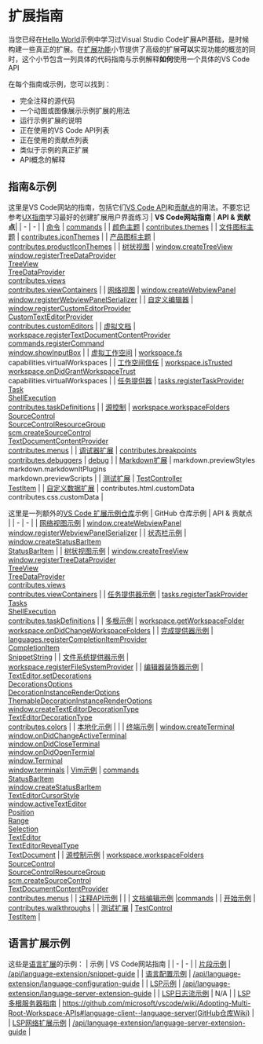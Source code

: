 # 扩展指南
当您已经在[Hello World](/2.%20%E5%BC%80%E5%A7%8B/1.%20%E6%82%A8%E7%9A%84%E7%AC%AC%E4%B8%80%E4%B8%AA%E6%89%A9%E5%B1%95.md)示例中学习过Visual Studio Code扩展API基础，是时候构建一些真正的扩展。在[扩展功能](/3.%20%E6%89%A9%E5%B1%95%E5%8A%9F%E8%83%BD/1.%20%E6%A6%82%E8%A7%88.md)小节提供了高级的扩展**可以**实现功能的概览的同时，这个小节包含一列具体的代码指南与示例解释**如何**使用一个具体的VS Code API

在每个指南或示例，您可以找到：
- 完全注释的源代码
- 一个动图或图像展示示例扩展的用法
- 运行示例扩展的说明
- 正在使用的VS Code API列表
- 正在使用的贡献点列表
- 类似于示例的真正扩展
- API概念的解释
## 指南&示例
这里是VS Code网站的指南，包括它们[VS Code API](/9.%20%E6%9F%A5%E9%98%85/1.%20VS%20Code%20API.md)和[贡献点](/9.%20%E6%9F%A5%E9%98%85/1.%20VS%20Code%20API.md)的用法。不要忘记参考[UX指南](/5.%20UX%20%E6%8C%87%E5%8D%97/1.%20%E6%A6%82%E8%A7%88.md)学习最好的创建扩展用户界面练习
| **VS Code网站指南** | **API & 贡献点**|
| - | - |
| [命令](2.%20%E5%91%BD%E4%BB%A4.md) | [commands](/9.%20%E6%9F%A5%E9%98%85/1.%20VS%20Code%20API.md#commands) |
| [颜色主题](3.%20%E9%A2%9C%E8%89%B2%E4%B8%BB%E9%A2%98.md) | [contributes.themes](/9.%20%E6%9F%A5%E9%98%85/2.%20%E8%B4%A1%E7%8C%AE%E7%82%B9.md#contributes.themes) | 
| [文件图标主题](4.%20%E6%96%87%E4%BB%B6%E5%9B%BE%E6%A0%87%E4%B8%BB%E9%A2%98.md) | [contributes.iconThemes](/9.%20%E6%9F%A5%E9%98%85/2.%20%E8%B4%A1%E7%8C%AE%E7%82%B9.md#contributes.iconThemes) |
| [产品图标主题](5.%20%E4%BA%A7%E5%93%81%E5%9B%BE%E6%A0%87%E4%B8%BB%E9%A2%98.md) | [contributes.productIconThemes](/9.%20%E6%9F%A5%E9%98%85/2.%20%E8%B4%A1%E7%8C%AE%E7%82%B9.md#contributes.productIconThemes) |
| [树状视图](6.%20%E6%A0%91%E7%8A%B6%E8%A7%86%E5%9B%BE.md) | [window.createTreeView](/9.%20%E6%9F%A5%E9%98%85/1.%20VS%20Code%20API.md#window) <br/> [window.registerTreeDataProvider](/9.%20%E6%9F%A5%E9%98%85/1.%20VS%20Code%20API.md#window) <br/> [TreeView](/9.%20%E6%9F%A5%E9%98%85/1.%20VS%20Code%20API.md#TreeView<T>)<br/> [TreeDataProvider](/9.%20%E6%9F%A5%E9%98%85/1.%20VS%20Code%20API.md#TreeDataProvider)<br/>[contributes.views](/9.%20%E6%9F%A5%E9%98%85/2.%20%E8%B4%A1%E7%8C%AE%E7%82%B9.md#contributes.views)<br/>[contributes.viewContainers](/9.%20%E6%9F%A5%E9%98%85/2.%20%E8%B4%A1%E7%8C%AE%E7%82%B9.md#contributes.viewContainers) |
| [网络视图](7.%20%E7%BD%91%E7%BB%9C%E8%A7%86%E5%9B%BE.md) | [window.createWebviewPanel](/9.%20%E6%9F%A5%E9%98%85/1.%20VS%20Code%20API.md#window) <br/> [window.registerWebviewPanelSerializer](/9.%20%E6%9F%A5%E9%98%85/1.%20VS%20Code%20API.md#window) |
| [自定义编辑器](9.%20%E8%87%AA%E5%AE%9A%E4%B9%89%E7%BC%96%E8%BE%91%E5%99%A8.md) | [window.registerCustomEditorProvider](/9.%20%E6%9F%A5%E9%98%85/1.%20VS%20Code%20API.md#window) <br/> [CustomTextEditorProvider](/9.%20%E6%9F%A5%E9%98%85/1.%20VS%20Code%20API.md#CustomTextEditorProvider) <br/> [contributes.customEditors](/9.%20%E6%9F%A5%E9%98%85/2.%20%E8%B4%A1%E7%8C%AE%E7%82%B9.md#contributes.customEditors) |
| [虚拟文档](10.%20%E8%99%9A%E6%8B%9F%E6%96%87%E6%A1%A3.md) | [workspace.registerTextDocumentContentProvider](/9.%20%E6%9F%A5%E9%98%85/1.%20VS%20Code%20API.md#workspace) <br/> [commands.registerCommand](/9.%20%E6%9F%A5%E9%98%85/1.%20VS%20Code%20API.md#commands) <br/> [window.showInputBox](/9.%20%E6%9F%A5%E9%98%85/1.%20VS%20Code%20API.md#window) |
| [虚拟工作空间](11.%20%E8%99%9A%E6%8B%9F%E5%B7%A5%E4%BD%9C%E7%A9%BA%E9%97%B4.md) | [workspace.fs](/9.%20%E6%9F%A5%E9%98%85/1.%20VS%20Code%20API.md#workspace) <br/> capabilities.virtualWorkspaces |
| [工作空间信任](13.%20%E5%B7%A5%E4%BD%9C%E7%A9%BA%E9%97%B4%E4%BF%A1%E4%BB%BB.md) | [workspace.isTrusted](/9.%20%E6%9F%A5%E9%98%85/1.%20VS%20Code%20API.md#workspace) <br/> [workspace.onDidGrantWorkspaceTrust](/9.%20%E6%9F%A5%E9%98%85/1.%20VS%20Code%20API.md#workspace) <br/> capabilities.virtualWorkspaces |
| [任务提供器](14.%20%E4%BB%BB%E5%8A%A1%E6%8F%90%E4%BE%9B%E5%99%A8.md) | [tasks.registerTaskProvider](/9.%20%E6%9F%A5%E9%98%85/1.%20VS%20Code%20API.md#tasks) <br/> [Task](/9.%20%E6%9F%A5%E9%98%85/1.%20VS%20Code%20API.md#Task) <br/> [ShellExecution](/9.%20%E6%9F%A5%E9%98%85/1.%20VS%20Code%20API.md#ShellExecution) <br/> [contributes.taskDefinitions](/9.%20%E6%9F%A5%E9%98%85/2.%20%E8%B4%A1%E7%8C%AE%E7%82%B9.md#contributes.taskDefinitions) |
| [源控制](15.%20%E6%BA%90%E6%8E%A7%E5%88%B6.md) | [workspace.workspaceFolders](/9.%20%E6%9F%A5%E9%98%85/1.%20VS%20Code%20API.md#workspace) <br/> [SourceControl](/9.%20%E6%9F%A5%E9%98%85/1.%20VS%20Code%20API.md#SourceControl) <br/> [SourceControlResourceGroup](/9.%20%E6%9F%A5%E9%98%85/1.%20VS%20Code%20API.md#SourceControlResourceGroup) <br/> [scm.createSourceControl](/9.%20%E6%9F%A5%E9%98%85/1.%20VS%20Code%20API.md#scm) <br/> [TextDocumentContentProvider](/9.%20%E6%9F%A5%E9%98%85/1.%20VS%20Code%20API.md#TextDocumentContentProvider) <br/> [contributes.menus](/9.%20%E6%9F%A5%E9%98%85/2.%20%E8%B4%A1%E7%8C%AE%E7%82%B9.md#contributes.menus) |
| [调试器扩展](16.%20%E8%B0%83%E8%AF%95%E5%99%A8%E6%89%A9%E5%B1%95.md) | [contributes.breakpoints](/9.%20%E6%9F%A5%E9%98%85/2.%20%E8%B4%A1%E7%8C%AE%E7%82%B9.md#contributes.breakpoints) <br/> [contributes.debuggers](/9.%20%E6%9F%A5%E9%98%85/2.%20%E8%B4%A1%E7%8C%AE%E7%82%B9.md#contributes.debuggers) | [debug](/9.%20%E6%9F%A5%E9%98%85/1.%20VS%20Code%20API.md#debug) |
| [Markdown扩展](17.%20Markdown%E6%89%A9%E5%B1%95.md) | markdown.previewStyles <br/> markdown.markdownItPlugins <br/> markdown.previewScripts |
| [测试扩展](18.%20%E6%B5%8B%E8%AF%95%E6%89%A9%E5%B1%95.md) | [TestController](/9.%20%E6%9F%A5%E9%98%85/1.%20VS%20Code%20API.md#TestController) <br/> [TestItem](/9.%20%E6%9F%A5%E9%98%85/1.%20VS%20Code%20API.md#TestItem) |
| [自定义数据扩展](19.%20%E8%87%AA%E5%AE%9A%E4%B9%89%E6%95%B0%E6%8D%AE%E6%89%A9%E5%B1%95.md) | contributes.html.customData <br/> contributes.css.customData |

这里是一列额外的[VS Code 扩展示例仓库](https://github.com/microsoft/vscode-extension-samples)示例
| GitHub 仓库示例 | API & 贡献点 |
| - | - |
| [网络视图示例](https://github.com/microsoft/vscode-extension-samples/tree/main/webview-sample) | [window.createWebviewPanel](/9.%20%E6%9F%A5%E9%98%85/1.%20VS%20Code%20API.md#window) <br/> [window.registerWebviewPanelSerializer](/9.%20%E6%9F%A5%E9%98%85/1.%20VS%20Code%20API.md#window) |
| [状态栏示例](https://github.com/microsoft/vscode-extension-samples/tree/main/statusbar-sample) | [window.createStatusBarItem](/9.%20%E6%9F%A5%E9%98%85/1.%20VS%20Code%20API.md#window) <br/> [StatusBarItem](/9.%20%E6%9F%A5%E9%98%85/1.%20VS%20Code%20API.md#StatusBarItem) |
| [树状视图示例](https://github.com/microsoft/vscode-extension-samples/tree/main/tree-view-sample) | [window.createTreeView](/9.%20%E6%9F%A5%E9%98%85/1.%20VS%20Code%20API.md#window) <br/> [window.registerTreeDataProvider](/9.%20%E6%9F%A5%E9%98%85/1.%20VS%20Code%20API.md#window) <br/> [TreeView](/9.%20%E6%9F%A5%E9%98%85/1.%20VS%20Code%20API.md#TreeView) <br/> [TreeDataProvider](/9.%20%E6%9F%A5%E9%98%85/1.%20VS%20Code%20API.md#TreeDataProvider) <br/> [contributes.views](/9.%20%E6%9F%A5%E9%98%85/2.%20%E8%B4%A1%E7%8C%AE%E7%82%B9.md#contributes.views) <br/> [contributes.viewContainers](/9.%20%E6%9F%A5%E9%98%85/2.%20%E8%B4%A1%E7%8C%AE%E7%82%B9.md#contributes.viewContainers) | 
| [任务提供器示例](https://github.com/microsoft/vscode-extension-samples/tree/main/task-provider-sample) | [tasks.registerTaskProvider](/9.%20%E6%9F%A5%E9%98%85/1.%20VS%20Code%20API.md#tasks) <br/> [Tasks](/9.%20%E6%9F%A5%E9%98%85/1.%20VS%20Code%20API.md#Tasks) <br/> [ShellExecution](/9.%20%E6%9F%A5%E9%98%85/1.%20VS%20Code%20API.md#ShellExecution) <br/> [contributes.taskDefinitions](/9.%20%E6%9F%A5%E9%98%85/2.%20%E8%B4%A1%E7%8C%AE%E7%82%B9.md#contributes.taskDefinitions) |
| [多根示例](https://github.com/microsoft/vscode-extension-samples/tree/main/basic-multi-root-sample) | [workspace.getWorkspaceFolder](/9.%20%E6%9F%A5%E9%98%85/1.%20VS%20Code%20API.md#workspace) <br/> [workspace.onDidChangeWorkspaceFolders](/9.%20%E6%9F%A5%E9%98%85/1.%20VS%20Code%20API.md#workspace) |
| [完成提供器示例](https://github.com/microsoft/vscode-extension-samples/tree/main/completions-sample) | [languages.registerCompletionItemProvider](/9.%20%E6%9F%A5%E9%98%85/1.%20VS%20Code%20API.md#languages) <br/> [CompletionItem](/9.%20%E6%9F%A5%E9%98%85/1.%20VS%20Code%20API.md#CompletionItem) <br/> [SnippetString](/9.%20%E6%9F%A5%E9%98%85/1.%20VS%20Code%20API.md#SnippetString) |
| [文件系统提供器示例](https://github.com/microsoft/vscode-extension-samples/tree/main/fsprovider-sample) | [workspace.registerFileSystemProvider](/9.%20%E6%9F%A5%E9%98%85/1.%20VS%20Code%20API.md#workspace) |
| [编辑器装饰器示例](https://github.com/microsoft/vscode-extension-samples/tree/main/decorator-sample) | [TextEditor.setDecorations](/9.%20%E6%9F%A5%E9%98%85/1.%20VS%20Code%20API.md#TextEditor) <br/> [DecorationsOptions](/9.%20%E6%9F%A5%E9%98%85/1.%20VS%20Code%20API.md#DecorationsOptions) <br/> [DecorationInstanceRenderOptions](/9.%20%E6%9F%A5%E9%98%85/1.%20VS%20Code%20API.md#DecorationInstanceRenderOptions) <br/> [ThemableDecorationInstanceRenderOptions](/9.%20%E6%9F%A5%E9%98%85/1.%20VS%20Code%20API.md#ThemableDecorationInstanceRenderOptions) <br/> [window.createTextEditorDecorationType](/9.%20%E6%9F%A5%E9%98%85/1.%20VS%20Code%20API.md#window) <br/> [TextEditorDecorationType](/9.%20%E6%9F%A5%E9%98%85/1.%20VS%20Code%20API.md#TextEditorDecorationType) <br/> [contributes.colors](/9.%20%E6%9F%A5%E9%98%85/2.%20%E8%B4%A1%E7%8C%AE%E7%82%B9.md#contributes.colors) |
| [本地化示例](https://github.com/microsoft/vscode-extension-samples/tree/main/l10n-sample) | |
| [终端示例](https://github.com/microsoft/vscode-extension-samples/tree/main/terminal-sample) | [window.createTerminal](/9.%20%E6%9F%A5%E9%98%85/1.%20VS%20Code%20API.md#window) <br/> [window.onDidChangeActiveTerminal](/9.%20%E6%9F%A5%E9%98%85/1.%20VS%20Code%20API.md#window) <br/> [window.onDidCloseTerminal](/9.%20%E6%9F%A5%E9%98%85/1.%20VS%20Code%20API.md#window) <br/> [window.onDidOpenTermial](/9.%20%E6%9F%A5%E9%98%85/1.%20VS%20Code%20API.md#window) <br/> [window.Terminal](/9.%20%E6%9F%A5%E9%98%85/1.%20VS%20Code%20API.md#Terminal) <br/> [window.terminals](/9.%20%E6%9F%A5%E9%98%85/1.%20VS%20Code%20API.md#window) |
[Vim示例](https://github.com/microsoft/vscode-extension-samples/tree/main/vim-sample) | [commands](/9.%20%E6%9F%A5%E9%98%85/1.%20VS%20Code%20API.md#commands) <br/> [StatusBarItem](/9.%20%E6%9F%A5%E9%98%85/1.%20VS%20Code%20API.md#StatusBarItem) <br/> [window.createStatusBarItem](/9.%20%E6%9F%A5%E9%98%85/1.%20VS%20Code%20API.md#window) <br/> [TextEditorCursorStyle](/9.%20%E6%9F%A5%E9%98%85/1.%20VS%20Code%20API.md#TextEditorCursorStyle) <br/> [window.activeTextEditor](/9.%20%E6%9F%A5%E9%98%85/1.%20VS%20Code%20API.md#window) <br/> [Position](/9.%20%E6%9F%A5%E9%98%85/1.%20VS%20Code%20API.md#Position) <br/> [Range](/9.%20%E6%9F%A5%E9%98%85/1.%20VS%20Code%20API.md#Range) <br/> [Selection](/9.%20%E6%9F%A5%E9%98%85/1.%20VS%20Code%20API.md#Selection) <br/> [TextEditor](/9.%20%E6%9F%A5%E9%98%85/1.%20VS%20Code%20API.md#TextEditor) <br/> [TextEditorRevealType](/9.%20%E6%9F%A5%E9%98%85/1.%20VS%20Code%20API.md#TextEditorRevealType) <br/> [TextDocument](/9.%20%E6%9F%A5%E9%98%85/1.%20VS%20Code%20API.md#TextDocument) |
| [源控制示例](https://github.com/microsoft/vscode-extension-samples/tree/main/source-control-sample) | [workspace.workspaceFolders](/9.%20%E6%9F%A5%E9%98%85/1.%20VS%20Code%20API.md#workspace) <br/> [SourceControl](/9.%20%E6%9F%A5%E9%98%85/1.%20VS%20Code%20API.md#SourceControl) <br/> [SourceControlResourceGroup](/9.%20%E6%9F%A5%E9%98%85/1.%20VS%20Code%20API.md#SourceControlResourceGroup) <br/> [scm.createSourceControl](/9.%20%E6%9F%A5%E9%98%85/1.%20VS%20Code%20API.md#scm) <br/> [TextDocumentContentProvider](/9.%20%E6%9F%A5%E9%98%85/1.%20VS%20Code%20API.md#TextDocumentContentProvider) <br/> [contributes.menus](/9.%20%E6%9F%A5%E9%98%85/2.%20%E8%B4%A1%E7%8C%AE%E7%82%B9.md#contributes.menus) |
| [注释API示例](https://github.com/microsoft/vscode-extension-samples/tree/main/comment-sample) | |
| [文档编辑示例](https://github.com/microsoft/vscode-extension-samples/tree/main/document-editing-sample) |[commands](/9.%20%E6%9F%A5%E9%98%85/1.%20VS%20Code%20API.md#commands) |
| [开始示例](https://github.com/microsoft/vscode-extension-samples/tree/main/getting-started-sample) | [contributes.walkthroughs](/9.%20%E6%9F%A5%E9%98%85/2.%20%E8%B4%A1%E7%8C%AE%E7%82%B9.md#contributes.walkthroughs) |
| [测试扩展](https://github.com/microsoft/vscode-extension-samples/tree/main/test-provider-sample) | [TestControl](/9.%20%E6%9F%A5%E9%98%85/1.%20VS%20Code%20API.md#TestControl) <br/> [TestItem](/9.%20%E6%9F%A5%E9%98%85/1.%20VS%20Code%20API.md#TestItem) |
## 语言扩展示例
这些是[语言扩展](/6.%20%E8%AF%AD%E8%A8%80%E6%89%A9%E5%B1%95/1.%20%E6%A6%82%E8%A7%88.md)的示例：
| 示例 | VS Code网站指南 |
| - | - |
| [片段示例](https://github.com/microsoft/vscode-extension-samples/tree/main/snippet-sample) | [/api/language-extension/snippet-guide](/6.%20%E8%AF%AD%E8%A8%80%E6%89%A9%E5%B1%95/4.%20%E7%89%87%E6%AE%B5%E6%8C%87%E5%8D%97.md) |
| [语言配置示例](https://github.com/microsoft/vscode-extension-samples/tree/main/language-configuration-sample) | [/api/language-extension/language-configuration-guide](/6.%20%E8%AF%AD%E8%A8%80%E6%89%A9%E5%B1%95/5.%20%E8%AF%AD%E8%A8%80%E9%85%8D%E7%BD%AE%E6%8C%87%E5%8D%97.md) |
| [LSP示例](https://github.com/microsoft/vscode-extension-samples/tree/main/lsp-sample) | [/api/language-extension/language-server-extension-guide](/6.%20%E8%AF%AD%E8%A8%80%E6%89%A9%E5%B1%95/7.%20%E8%AF%AD%E8%A8%80%E6%9C%8D%E5%8A%A1%E5%99%A8%E6%89%A9%E5%B1%95%E6%8C%87%E5%8D%97.md) |
| [LSP日志流示例](https://github.com/microsoft/vscode-extension-samples/tree/main/lsp-log-streaming-sample) | N/A |
| [LSP多根服务器指南](https://github.com/microsoft/vscode-extension-samples/tree/main/lsp-multi-server-sample) | https://github.com/microsoft/vscode/wiki/Adopting-Multi-Root-Workspace-APIs#language-client--language-server(GitHub仓库Wiki) |
| [LSP网络扩展示例](https://github.com/Microsoft/vscode-extension-samples/tree/main/lsp-web-extension-sample) | [/api/language-extension/language-server-extension-guide](/6.%20%E8%AF%AD%E8%A8%80%E6%89%A9%E5%B1%95/7.%20%E8%AF%AD%E8%A8%80%E6%9C%8D%E5%8A%A1%E5%99%A8%E6%89%A9%E5%B1%95%E6%8C%87%E5%8D%97.md) |